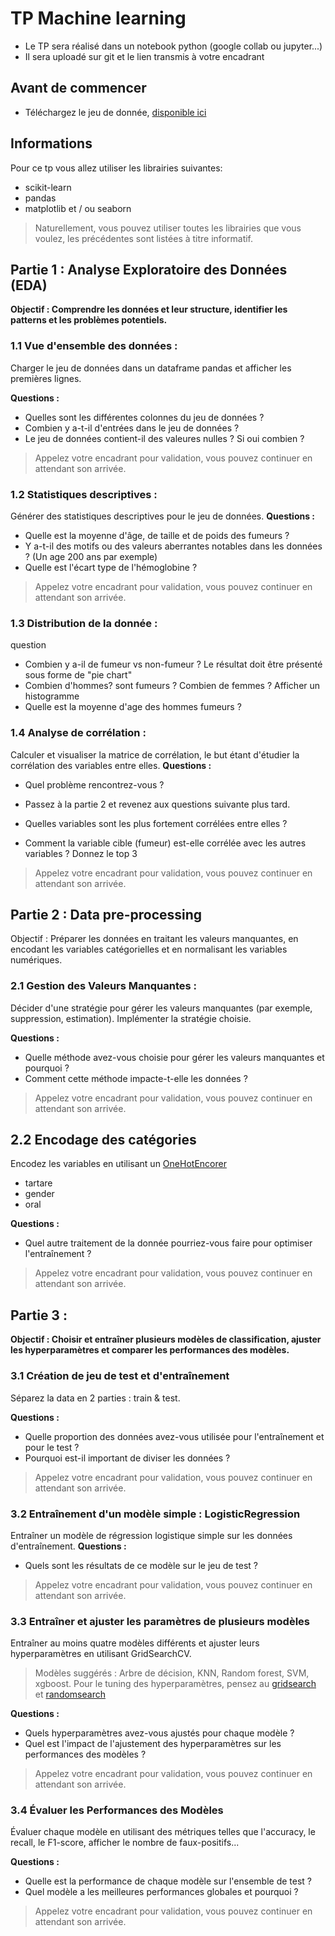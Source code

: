 # TP Machine learning

- Le TP sera réalisé dans un notebook python (google collab ou jupyter...)
- Il sera uploadé sur git et le lien transmis à votre encadrant


## Avant de commencer
- Téléchargez le jeu de donnée, <a href="https://we.tl/t-bUuW1b7Wsv">disponible ici</a>

## Informations
Pour ce tp vous allez utiliser les librairies suivantes: 
- scikit-learn
- pandas
- matplotlib et / ou seaborn

> Naturellement, vous pouvez utiliser toutes les librairies que vous voulez, les précédentes sont listées à titre informatif.


## Partie 1 : Analyse Exploratoire des Données (EDA)
<b>Objectif : Comprendre les données et leur structure, identifier les patterns et les problèmes potentiels.</b>

### 1.1 Vue d'ensemble des données :

Charger le jeu de données dans un dataframe pandas et afficher les premières lignes.

<b>Questions :</b>
- Quelles sont les différentes colonnes du jeu de données ?
- Combien y a-t-il d'entrées dans le jeu de données ?
- Le jeu de données contient-il des valeures nulles ? Si oui combien ?

> Appelez votre encadrant pour validation, vous pouvez continuer en attendant son arrivée.

### 1.2 Statistiques descriptives :

Générer des statistiques descriptives pour le jeu de données.
<b>Questions :</b>
- Quelle est la moyenne d'âge, de taille et de poids des fumeurs ?
- Y a-t-il des motifs ou des valeurs aberrantes notables dans les données ? (Un age 200 ans par exemple)
- Quelle est l'écart type de l'hémoglobine ?

> Appelez votre encadrant pour validation, vous pouvez continuer en attendant son arrivée.

### 1.3 Distribution de la donnée :
question
- Combien y a-il de fumeur vs non-fumeur ? Le résultat doit être présenté sous forme de "pie chart"
- Combien d'hommes? sont fumeurs ? Combien de femmes ? Afficher un histogramme
- Quelle est la moyenne d'age des hommes fumeurs ?


### 1.4 Analyse de corrélation :

Calculer et visualiser la matrice de corrélation, le but étant d'étudier la corrélation des variables entre elles.
<b>Questions :</b>
- Quel problème rencontrez-vous ?
- Passez à la partie 2 et revenez aux questions suivante plus tard.

- Quelles variables sont les plus fortement corrélées entre elles ?
- Comment la variable cible (fumeur) est-elle corrélée avec les autres variables ? Donnez le top 3

> Appelez votre encadrant pour validation, vous pouvez continuer en attendant son arrivée.

## Partie 2 : Data pre-processing
Objectif : Préparer les données en traitant les valeurs manquantes, en encodant les variables catégorielles et en normalisant les variables numériques.

### 2.1 Gestion des Valeurs Manquantes :

Décider d'une stratégie pour gérer les valeurs manquantes (par exemple, suppression, estimation).
Implémenter la stratégie choisie.

<b>Questions :</b>
- Quelle méthode avez-vous choisie pour gérer les valeurs manquantes et pourquoi ?
- Comment cette méthode impacte-t-elle les données ?

> Appelez votre encadrant pour validation, vous pouvez continuer en attendant son arrivée.

## 2.2 Encodage des catégories

Encodez les variables en utilisant un <a href="https://scikit-learn.org/stable/modules/generated/sklearn.preprocessing.OneHotEncoder.html">OneHotEncorer</a>
- tartare
- gender
- oral

<b>Questions :</b>
- Quel autre traitement de la donnée pourriez-vous faire pour optimiser l'entraînement ?

> Appelez votre encadrant pour validation, vous pouvez continuer en attendant son arrivée.


## Partie 3 : 

<b>Objectif : Choisir et entraîner plusieurs modèles de classification, ajuster les hyperparamètres et comparer les performances des modèles.</b>

### 3.1 Création de jeu de test et d'entraînement

Séparez la data en 2 parties : train & test.
 
<b>Questions :</b>
- Quelle proportion des données avez-vous utilisée pour l'entraînement et pour le test ?
- Pourquoi est-il important de diviser les données ?

> Appelez votre encadrant pour validation, vous pouvez continuer en attendant son arrivée.

### 3.2 Entraînement d'un modèle simple : LogisticRegression

Entraîner un modèle de régression logistique simple sur les données d'entraînement.
<b>Questions :</b>
- Quels sont les résultats de ce modèle sur le jeu de test  ?

> Appelez votre encadrant pour validation, vous pouvez continuer en attendant son arrivée.


### 3.3 Entraîner et ajuster les paramètres de plusieurs modèles
Entraîner au moins quatre modèles différents et ajuster leurs hyperparamètres en utilisant GridSearchCV.
> Modèles suggérés : Arbre de décision, KNN, Random forest, SVM, xgboost.
> Pour le tuning des hyperparamètres, pensez au <a href="https://scikit-learn.org/stable/modules/generated/sklearn.model_selection.GridSearchCV.html">gridsearch</a> et <a href="https://scikit-learn.org/stable/modules/generated/sklearn.model_selection.RandomizedSearchCV.html">randomsearch</a>

<b>Questions :</b>
- Quels hyperparamètres avez-vous ajustés pour chaque modèle ?
- Quel est l'impact de l'ajustement des hyperparamètres sur les performances des modèles ?

> Appelez votre encadrant pour validation, vous pouvez continuer en attendant son arrivée.

### 3.4 Évaluer les Performances des Modèles
Évaluer chaque modèle en utilisant des métriques telles que l'accuracy, le recall, le F1-score, afficher le nombre de faux-positifs...

<b>Questions :</b>
- Quelle est la performance de chaque modèle sur l'ensemble de test ?
- Quel modèle a les meilleures performances globales et pourquoi ?

> Appelez votre encadrant pour validation, vous pouvez continuer en attendant son arrivée.
